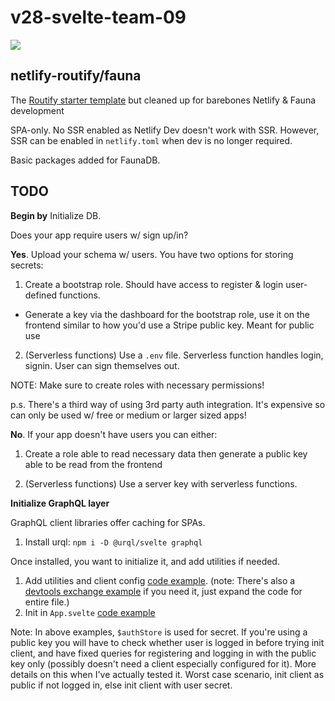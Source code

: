 # v28-svelte-team-09

<a href="https://app.netlify.com/start/deploy?repository=https://github.com/chingu-voyages/v28-svelte-team-09">
  <img src="https://www.netlify.com/img/deploy/button.svg">
</a>

## netlify-routify/fauna

The [Routify starter template](https://github.com/roxiness/routify-starter) but cleaned up for barebones Netlify & Fauna development

SPA-only. No SSR enabled as Netlify Dev doesn't work with SSR. However, SSR can be enabled in `netlify.toml` when dev is no longer required.

Basic packages added for FaunaDB.

## TODO

**Begin by** Initialize DB.

Does your app require users w/ sign up/in?

**Yes**. Upload your schema w/ users. You have two options for storing secrets:

1. Create a bootstrap role. Should have access to register & login user-defined functions.

- Generate a key via the dashboard for the bootstrap role, use it on the frontend similar to how you'd use a Stripe public key. Meant for public use

2. (Serverless functions) Use a `.env` file. Serverless function handles login, signin. User can sign themselves out.

NOTE: Make sure to create roles with necessary permissions!

p.s. There's a third way of using 3rd party auth integration. It's expensive so can only be used w/ free or medium or larger sized apps!

**No**. If your app doesn't have users you can either:

1. Create a role able to read necessary data then generate a public key able to be read from the frontend

2. (Serverless functions) Use a server key with serverless functions.

**Initialize GraphQL layer**

GraphQL client libraries offer caching for SPAs.

1. Install urql: `npm i -D @urql/svelte graphql`

Once installed, you want to initialize it, and add utilities if needed.

1. Add utilities and client config [code example](https://github.com/chingu-voyages/v26-bears-team-07/blob/main/src/utils/client.js). (note: There's also a [devtools exchange example](https://github.com/chingu-voyages/v26-bears-team-07/commit/8a8e60b6dd90d6d644680541dddf9418a4047e3b) if you need it, just expand the code for entire file.)
2. Init in `App.svelte` [code example](https://github.com/chingu-voyages/v26-bears-team-07/blob/main/src/App.svelte)

Note: In above examples, `$authStore` is used for secret. If you're using a public key you will have to check whether user is logged in before trying init client, and have fixed queries for registering and logging in with the public key only (possibly doesn't need a client especially configured for it). More details on this when I've actually tested it. Worst case scenario, init client as public if not logged in, else init client with user secret.
